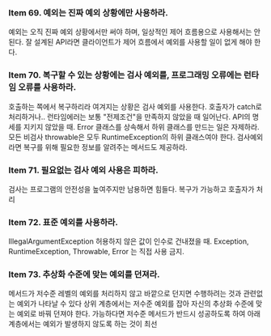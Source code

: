 ### Item 69. 예외는 진짜 예외 상황에만 사용하라.
예외는 오직 진짜 예외 상황에서만 써야 하며, 일상적인 제어 흐름용으로 사용해서는 안된다.
잘 설계된 API라면 클라이언트가 제어 흐름에서 예외를 사용할 일이 없게 해야 한다.

### Item 70. 복구할 수 있는 상황에는 검사 예외를, 프로그래밍 오류에는 런타임 오류를 사용하라.
호출하는 쪽에서 복구하리라 여겨지는 상황은 검사 예외를 사용한다. 호출자가 catch로 처리하거나..
런타임에러는 보통 "전제조건"을 만족하지 않았을 때 일어난다. API의 명세를 지키지 않았을 때.
Error 클래스를 상속해서 하위 클래스를 만드는 일은 자제하라. 모든 비검사 throwable은 모두 RuntimeException의 하위 클래스여야 한다.
검사예외라면 복구를 위해 필요한 정보를 알려주는 메서드도 제공하라.

### Item 71. 필요없는 검사 예외 사용은 피하라.
검사는 프로그램의 안전성을 높여주지만 남용하면 힘들다.
복구가 가능하고 호출자가 처리

### Item 72. 표준 예외를 사용하라.
IllegalArgumentException 허용하지 않은 값이 인수로 건내졌을 때.
Exception, RuntimeException, Throwable, Error 는 직접 사용 금지.

### Item 73. 추상화 수준에 맞는 예외를 던져라.
메서드가 저수준 레벨의 예외를 처리하지 않고 바깥으로 던지면 수행하려는 것과 관련없는 예외가 나타날 수 있다
상위 계층에서는 저수준 예외를 잡아 자신의 추상화 수준에 맞는 예외로 바꿔 던져야 한다.
가능하다면 저수준 메서드가 반드시 성공하도록 하여 아래 계층에서는 예외가 발생하지 않도록 하는 것이 최선
